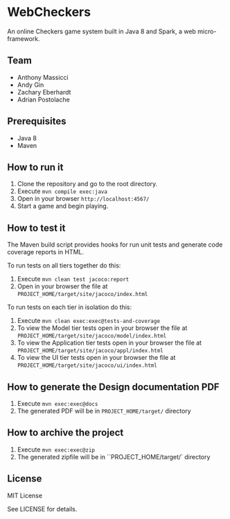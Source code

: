 # WebCheckers

An online Checkers game system built in Java 8 and Spark, a web micro-framework.


## Team

- Anthony Massicci
- Andy Gin
- Zachary Eberhardt
- Adrian Postolache


## Prerequisites

- Java 8
- Maven


## How to run it

1. Clone the repository and go to the root directory.
2. Execute `mvn compile exec:java`
3. Open in your browser `http://localhost:4567/`
4. Start a game and begin playing.


## How to test it

The Maven build script provides hooks for run unit tests and generate code coverage
reports in HTML.

To run tests on all tiers together do this:

1. Execute `mvn clean test jacoco:report`
2. Open in your browser the file at `PROJECT_HOME/target/site/jacoco/index.html`

To run tests on each tier in isolation do this:

1. Execute `mvn clean exec:exec@tests-and-coverage`
2. To view the Model tier tests open in your browser the file at `PROJECT_HOME/target/site/jacoco/model/index.html`
3. To view the Application tier tests open in your browser the file at `PROJECT_HOME/target/site/jacoco/appl/index.html`
4. To view the UI tier tests open in your browser the file at `PROJECT_HOME/target/site/jacoco/ui/index.html`


## How to generate the Design documentation PDF

1. Execute `mvn exec:exec@docs`
2. The generated PDF will be in `PROJECT_HOME/target/` directory


## How to archive the project

1. Execute `mvn exec:exec@zip`
2. The generated zipfile will be in ``PROJECT_HOME/target/` directory

## License

MIT License

See LICENSE for details.
